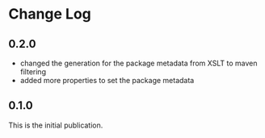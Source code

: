 # Change Log

## 0.2.0

- changed the generation for the package metadata from XSLT to maven
  filtering
- added more properties to set the package metadata

## 0.1.0

This is the initial publication.
